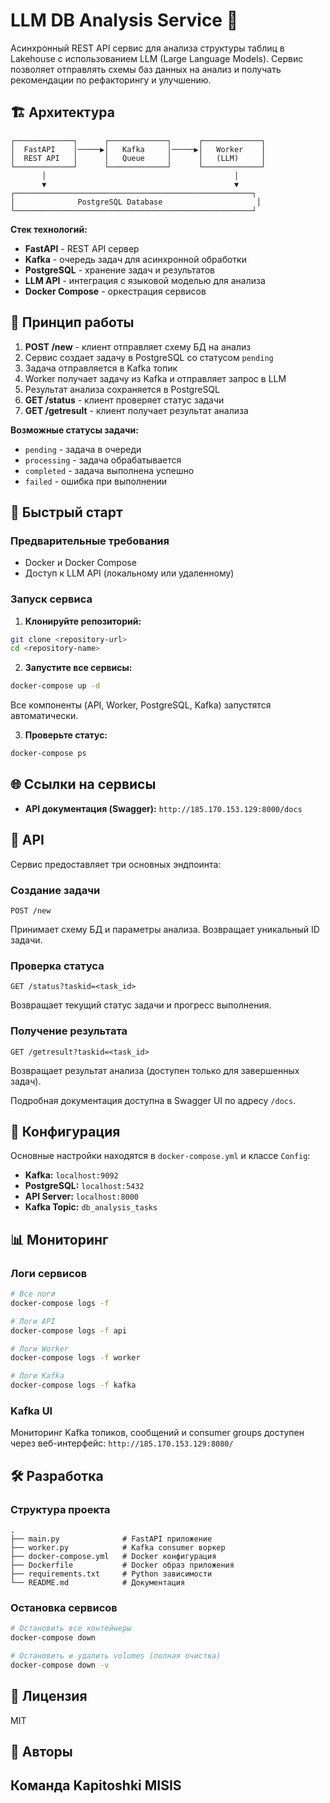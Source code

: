 # LLM DB Analysis Service 🤖

Асинхронный REST API сервис для анализа структуры таблиц в Lakehouse с использованием LLM (Large Language Models). Сервис позволяет отправлять схемы баз данных на анализ и получать рекомендации по рефакторингу и улучшению.

## 🏗️ Архитектура

```
┌─────────────┐      ┌─────────────┐      ┌─────────────┐
│  FastAPI    │─────▶│   Kafka     │─────▶│   Worker    │
│  REST API   │      │   Queue     │      │   (LLM)     │
└─────────────┘      └─────────────┘      └─────────────┘
       │                                          │
       ▼                                          ▼
┌─────────────────────────────────────────────────────┐
│              PostgreSQL Database                     │
└─────────────────────────────────────────────────────┘
```

**Стек технологий:**
- **FastAPI** - REST API сервер
- **Kafka** - очередь задач для асинхронной обработки
- **PostgreSQL** - хранение задач и результатов
- **LLM API** - интеграция с языковой моделью для анализа
- **Docker Compose** - оркестрация сервисов

## 🎯 Принцип работы

1. **POST /new** - клиент отправляет схему БД на анализ
2. Сервис создает задачу в PostgreSQL со статусом `pending`
3. Задача отправляется в Kafka топик
4. Worker получает задачу из Kafka и отправляет запрос в LLM
5. Результат анализа сохраняется в PostgreSQL
6. **GET /status** - клиент проверяет статус задачи
7. **GET /getresult** - клиент получает результат анализа

**Возможные статусы задачи:**
- `pending` - задача в очереди
- `processing` - задача обрабатывается
- `completed` - задача выполнена успешно
- `failed` - ошибка при выполнении

## 🚀 Быстрый старт

### Предварительные требования

- Docker и Docker Compose
- Доступ к LLM API (локальному или удаленному)

### Запуск сервиса

1. **Клонируйте репозиторий:**
```bash
git clone <repository-url>
cd <repository-name>
```

2. **Запустите все сервисы:**
```bash
docker-compose up -d
```

Все компоненты (API, Worker, PostgreSQL, Kafka) запустятся автоматически.

3. **Проверьте статус:**
```bash
docker-compose ps
```

## 🌐 Ссылки на сервисы
- **API документация (Swagger):** `http://185.170.153.129:8000/docs`

## 📡 API

Сервис предоставляет три основных эндпоинта:

### Создание задачи
```http
POST /new
```
Принимает схему БД и параметры анализа. Возвращает уникальный ID задачи.

### Проверка статуса
```http
GET /status?taskid=<task_id>
```
Возвращает текущий статус задачи и прогресс выполнения.

### Получение результата
```http
GET /getresult?taskid=<task_id>
```
Возвращает результат анализа (доступен только для завершенных задач).

Подробная документация доступна в Swagger UI по адресу `/docs`.

## 🔧 Конфигурация

Основные настройки находятся в `docker-compose.yml` и классе `Config`:

- **Kafka:** `localhost:9092`
- **PostgreSQL:** `localhost:5432`
- **API Server:** `localhost:8000`
- **Kafka Topic:** `db_analysis_tasks`

## 📊 Мониторинг

### Логи сервисов

```bash
# Все логи
docker-compose logs -f

# Логи API
docker-compose logs -f api

# Логи Worker
docker-compose logs -f worker

# Логи Kafka
docker-compose logs -f kafka
```

### Kafka UI

Мониторинг Kafka топиков, сообщений и consumer groups доступен через веб-интерфейс:
`http://185.170.153.129:8080/`

## 🛠️ Разработка

### Структура проекта

```
.
├── main.py              # FastAPI приложение
├── worker.py            # Kafka consumer воркер
├── docker-compose.yml   # Docker конфигурация
├── Dockerfile           # Docker образ приложения
├── requirements.txt     # Python зависимости
└── README.md            # Документация
```

### Остановка сервисов

```bash
# Остановить все контейнеры
docker-compose down

# Остановить и удалить volumes (полная очистка)
docker-compose down -v
```

## 📝 Лицензия

MIT

## 👥 Авторы

Команда Kapitoshki MISIS
---
